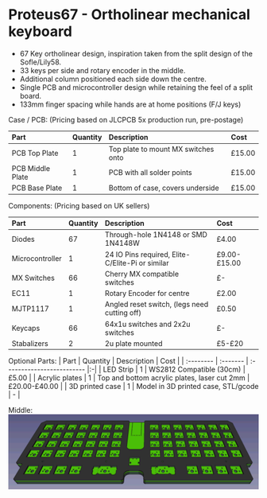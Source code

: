 # Proteus67 - Ortholinear mechanical keyboard

* 67 Key ortholinear design, inspiration taken from the split design of the Sofle/Lily58.
* 33 keys per side and rotary encoder in the middle.
* Additional column positioned each side down the centre.
* Single PCB and microcontroller design while retaining the feel of a split board.
* 133mm finger spacing while hands are at home positions (F/J keys) 

Case / PCB: (Pricing based on JLCPCB 5x production run, pre-postage)

| Part | Quantity     | Description                | Cost |
| :-------- | :------- | :------------------------- |:-|
| PCB Top Plate | 1 | Top plate to mount MX switches onto | £15.00 |
| PCB Middle Plate | 1 | PCB with all solder points | £15.00 |
| PCB Base Plate | 1 | Bottom of case, covers underside | £15.00 |
  
Components: (Pricing based on UK sellers)

| Part | Quantity     | Description                | Cost |
| :-------- | :------- | :------------------------- |:-|
| Diodes| 67  | Through-hole 1N4148 or SMD 1N4148W | £4.00 |
| Microcontroller | 1 | 24 IO Pins required, Elite-C/Elite-Pi or similar | £9.00-£15.00 |
| MX Switches | 66 | Cherry MX compatible switches | £- |
| EC11 | 1 | Rotary Encoder for centre | £2.00 |
| MJTP1117 | 1 | Angled reset switch, (legs need cutting off) | £0.50 |
| Keycaps | 66 | 64x1u switches and 2x2u switches | £- |
| Stabalizers | 2 | 2u plate mounted | £5-£20 | 

Optional Parts:
| Part | Quantity     | Description                | Cost |
| :-------- | :------- | :------------------------- |:-|
| LED Strip | 1 | WS2812 Compatible (30cm) | £5.00 |
| Acrylic plates | 1 | Top and bottom acrylic plates, laser cut 2mm | £20.00-£40.00 |
| 3D printed case | 1 | Model in 3D printed case, STL/gcode | - |

Middle:
![alt text](https://github.com/gzowski/Proteus67/blob/main/Images/keyboard3d.png?raw=true)


